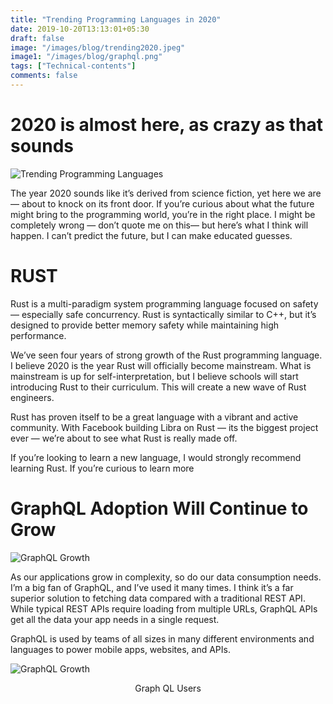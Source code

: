 ```yaml
---
title: "Trending Programming Languages in 2020"
date: 2019-10-20T13:13:01+05:30
draft: false
image: "/images/blog/trending2020.jpeg"
image1: "/images/blog/graphql.png"
tags: ["Technical-contents"]
comments: false
---
```

# 2020 is almost here, as crazy as that sounds

![Trending Programming Languages](/images/blog/trending2020.jpeg)

The year 2020 sounds like it’s derived from science fiction, yet here we are — about to knock on its front door. If you’re curious about what the future might bring to the programming world, you’re in the right place. I might be completely wrong — don’t quote me on this— but here’s what I think will happen. I can’t predict the future, but I can make educated guesses.

# RUST
Rust is a multi-paradigm system programming language focused on safety — especially safe concurrency. Rust is syntactically similar to C++, but it’s designed to provide better memory safety while maintaining high performance.

We’ve seen four years of strong growth of the Rust programming language. I believe 2020 is the year Rust will officially become mainstream. What is mainstream is up for self-interpretation, but I believe schools will start introducing Rust to their curriculum. This will create a new wave of Rust engineers.

Rust has proven itself to be a great language with a vibrant and active community. With Facebook building Libra on Rust — its the biggest project ever — we’re about to see what Rust is really made off.

If you’re looking to learn a new language, I would strongly recommend learning Rust. If you’re curious to learn more

# GraphQL Adoption Will Continue to Grow

![GraphQL Growth](/images/blog/graphql.png)

As our applications grow in complexity, so do our data consumption needs. I’m a big fan of GraphQL, and I’ve used it many times. I think it’s a far superior solution to fetching data compared with a traditional REST API. While typical REST APIs require loading from multiple URLs, GraphQL APIs get all the data your app needs in a single request.

GraphQL is used by teams of all sizes in many different environments and languages to power mobile apps, websites, and APIs.

![GraphQL Growth](/images/blog/gqusers.gif) 
<figcaption>
      <p style="text-align:center">Graph QL Users</p>
</figcaption>

<!-- The core Firebase JS SDK is always required and must be listed first -->
<script src="/__/firebase/7.2.1/firebase-app.js"></script>

<!-- TODO: Add SDKs for Firebase products that you want to use
     https://firebase.google.com/docs/web/setup#available-libraries -->
<script src="/__/firebase/7.2.1/firebase-analytics.js"></script>

<!-- Initialize Firebase -->
<script src="/__/firebase/init.js"></script>